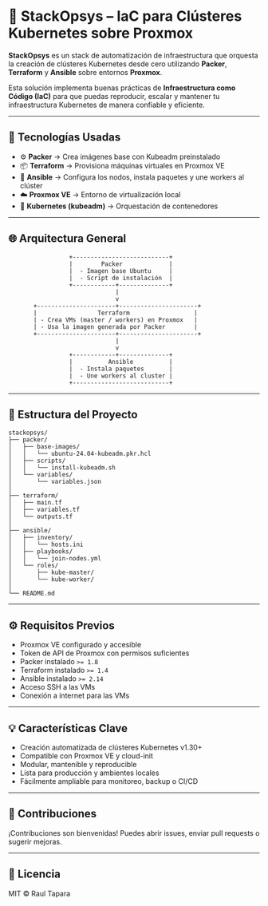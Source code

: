 # 🚀 StackOpsys – IaC para Clústeres Kubernetes sobre Proxmox

**StackOpsys** es un stack de automatización de infraestructura que orquesta la creación de clústeres Kubernetes desde cero utilizando **Packer**, **Terraform** y **Ansible** sobre entornos **Proxmox**.

Esta solución implementa buenas prácticas de **Infraestructura como Código (IaC)** para que puedas reproducir, escalar y mantener tu infraestructura Kubernetes de manera confiable y eficiente.

---

## 🧰 Tecnologías Usadas

- ⚙️ **Packer** → Crea imágenes base con Kubeadm preinstalado
- 📦 **Terraform** → Provisiona máquinas virtuales en Proxmox VE
- 🔧 **Ansible** → Configura los nodos, instala paquetes y une workers al clúster
- ☁️ **Proxmox VE** → Entorno de virtualización local
- 🐳 **Kubernetes (kubeadm)** → Orquestación de contenedores

---

## 🌐 Arquitectura General

```
                 +---------------------------+
                 |        Packer             |
                 |  - Imagen base Ubuntu     |
                 |  - Script de instalación  |
                 +------------+--------------+
                              |
                              v
       +----------------------+----------------------+
       |                 Terraform                  |
       | - Crea VMs (master / workers) en Proxmox   |
       | - Usa la imagen generada por Packer        |
       +----------------------+----------------------+
                              |
                              v
                 +------------+--------------+
                 |          Ansible          |
                 |  - Instala paquetes       |
                 |  - Une workers al cluster |
                 +---------------------------+
```

---

## 📁 Estructura del Proyecto

```
stackopsys/
├── packer/
│   ├── base-images/
│   │   └── ubuntu-24.04-kubeadm.pkr.hcl
│   ├── scripts/
│   │   └── install-kubeadm.sh
│   └── variables/
│       └── variables.json
│
├── terraform/
│   ├── main.tf
│   ├── variables.tf
│   └── outputs.tf
│
├── ansible/
│   ├── inventory/
│   │   └── hosts.ini
│   ├── playbooks/
│   │   └── join-nodes.yml
│   └── roles/
│       ├── kube-master/
│       └── kube-worker/
│
└── README.md
```

---

## ⚙️ Requisitos Previos

- Proxmox VE configurado y accesible
- Token de API de Proxmox con permisos suficientes
- Packer instalado `>= 1.8`
- Terraform instalado `>= 1.4`
- Ansible instalado `>= 2.14`
- Acceso SSH a las VMs
- Conexión a internet para las VMs

---


## 💡 Características Clave

- Creación automatizada de clústeres Kubernetes v1.30+
- Compatible con Proxmox VE y cloud-init
- Modular, mantenible y reproducible
- Lista para producción y ambientes locales
- Fácilmente ampliable para monitoreo, backup o CI/CD

---

## 🤝 Contribuciones

¡Contribuciones son bienvenidas! Puedes abrir issues, enviar pull requests o sugerir mejoras.

---

## 📄 Licencia

MIT © Raul Tapara